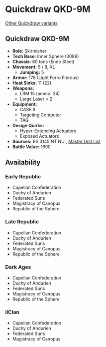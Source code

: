 # Quickdraw QKD-9M 

[Other Quickdraw variants](../quickdraw.md) 

## Quickdraw QKD-9M 

- **Role:** Skirmisher 
- **Tech Base:** Inner Sphere (3086) 
- **Chassis:** 60 tons (Endo Steel) 
- **Movement:** 5 / 8, XL 
  - **Jumping:** 5 
- **Armor:** 178 (Light Ferro Fibrous) 
- **Heat Sinks:** 11 (22) 
- **Weapons:** 
  - LRM 15 (ammo: 24) 
  - Large Laser × 2 
- **Equipment:** 
  - CASE II 
  - Targeting Computer 
  - TAG 
- **Design Quirks:** 
  - Hyper-Extending Actuators 
  - Exposed Actuators 
- **Sources:** RS 3145 NT NU , [Master Unit List](http://masterunitlist.info/Unit/Details/6887) 
- **Battle Value:** 1690 

## Availability 

### Early Republic 

- Capellan Confederation 
- Duchy of Andurien 
- Federated Suns 
- Magistracy of Canopus 
- Republic of the Sphere 

### Late Republic 

- Capellan Confederation 
- Duchy of Andurien 
- Federated Suns 
- Magistracy of Canopus 
- Republic of the Sphere 

### Dark Ages 

- Capellan Confederation 
- Duchy of Andurien 
- Federated Suns 
- Magistracy of Canopus 
- Republic of the Sphere 

### ilClan 

- Capellan Confederation 
- Duchy of Andurien 
- Federated Suns 
- Magistracy of Canopus 

